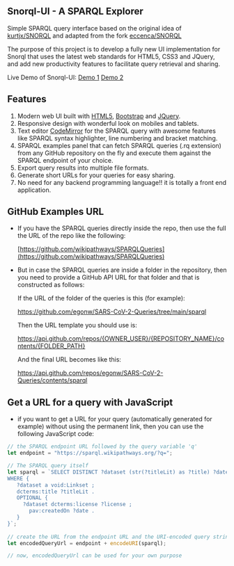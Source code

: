## Snorql-UI - A SPARQL Explorer

Simple SPARQL query interface based on the original idea of [kurtjx/SNORQL](https://github.com/kurtjx/SNORQL) and adapted from the fork [eccenca/SNORQL](https://github.com/eccenca/SNORQL) 

The purpose of this project is to develop a fully new UI implementation for Snorql that uses the latest web standards for HTML5, CSS3 and JQuery, and add new productivity features to facilitate query retrieval and sharing.

Live Demo of Snorql-UI:  [Demo 1](https://wikipathways.github.io/snorql-extended) 	 [Demo 2](https://ammar257ammar.github.io/Snorql-UI)



## Features

1.  Modern web UI built with [HTML5](https://en.wikipedia.org/wiki/HTML5), [Bootstrap](https://getbootstrap.com/docs/3.3/getting-started/) and [JQuery](https://jquery.com/).
2.  Responsive design with wonderful look on mobiles and tablets.
3.  Text editor [CodeMirror](https://codemirror.net/) for the SPARQL query with awesome features like SPARQL syntax highlighter, line numbering and bracket matching.
4.  SPARQL examples panel that can fetch SPARQL queries (.rq extension) from any GitHub repository on the fly and execute them against the SPARQL endpoint of your choice.
5.  Export query results into multiple file formats.
6.  Generate short URLs for your queries for easy sharing.
7.  No need for any backend programming language!! it is totally a front end application.



## GitHub Examples URL

- If you have the SPARQL queries directly inside the repo, then use the full the URL of the repo like the following:

  [https://github.com/wikipathways/SPARQLQueries](https://github.com/wikipathways/SPARQLQueries)


- But in case the SPARQL queries are inside a folder in the repository, then you need to provide a GitHub API URL for that folder and that is constructed as follows:

  If the URL of the folder of the queries is this (for example):

  https://github.com/egonw/SARS-CoV-2-Queries/tree/main/sparql

  Then the URL template you should use is:

  https://api.github.com/repos/{OWNER_USER}/{REPOSITORY_NAME}/contents/{FOLDER_PATH}

  And the final URL becomes like this:

  https://api.github.com/repos/egonw/SARS-CoV-2-Queries/contents/sparql


## Get a URL for a query with JavaScript

- if you want to get a URL for your query (automatically generated for example) without using the permanent link, then you can use the following JavaScript code:

```javascript
// the SPARQL endpoint URL followed by the query variable 'q'
let endpoint = "https://sparql.wikipathways.org/?q=";

// The SPARQL query itself
let sparql = `SELECT DISTINCT ?dataset (str(?titleLit) as ?title) ?date ?license 
WHERE {
   ?dataset a void:Linkset ;
   dcterms:title ?titleLit .
   OPTIONAL {
	 ?dataset dcterms:license ?license ;
	   pav:createdOn ?date .
   }
}`;
			
// create the URL from the endpoint URL and the URI-encoded query string
let encodedQueryUrl = endpoint + encodeURI(sparql);

// now, encodedQueryUrl can be used for your own purpose
```

